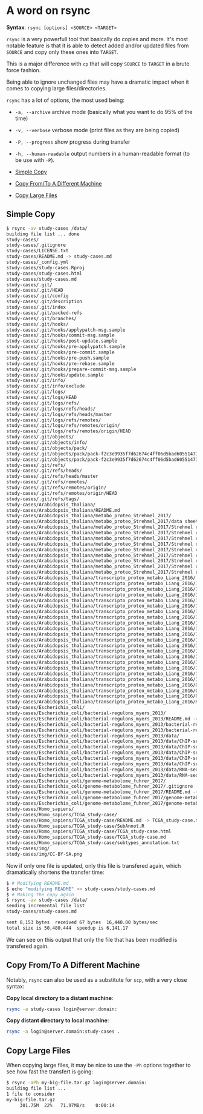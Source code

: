 
# A word on rsync

**Syntax**: `rsync [options] <SOURCE> <TARGET>`

`rsync` is a very powerfull tool that basically do copies and more.
It's most notable feature is that it is able to detect added and/or updated files
from `SOURCE` and copy only these ones into `TARGET`.

This is a major difference with `cp` that will copy `SOURCE` to `TARGET` in a
brute force fashion.

Being able to ignore unchanged files may have a dramatic impact when it comes
to copying large files/directories.

`rsync` has a lot of options, the most used being:

- `-a, --archive` archive mode (basically what you want to do 95% of the time)
- `-v, --verbose` verbose mode (print files as they are being copied)
- `-P, --progress` show progress during transfer
- `-h, --human-readable` output numbers in a human-readable format (to be use with `-P`).


- [Simple Copy](#simple_copy)
- [Copy From/To A Different Machine](#copy_from_to_a_different_machine)
- [Copy Large Files](#copy_large_files)

## Simple Copy

```bash
$ rsync -av study-cases /data/
building file list ... done
study-cases/
study-cases/.gitignore
study-cases/LICENSE.txt
study-cases/README.md -> study-cases.md
study-cases/_config.yml
study-cases/study-cases.Rproj
study-cases/study-cases.html
study-cases/study-cases.md
study-cases/.git/
study-cases/.git/HEAD
study-cases/.git/config
study-cases/.git/description
study-cases/.git/index
study-cases/.git/packed-refs
study-cases/.git/branches/
study-cases/.git/hooks/
study-cases/.git/hooks/applypatch-msg.sample
study-cases/.git/hooks/commit-msg.sample
study-cases/.git/hooks/post-update.sample
study-cases/.git/hooks/pre-applypatch.sample
study-cases/.git/hooks/pre-commit.sample
study-cases/.git/hooks/pre-push.sample
study-cases/.git/hooks/pre-rebase.sample
study-cases/.git/hooks/prepare-commit-msg.sample
study-cases/.git/hooks/update.sample
study-cases/.git/info/
study-cases/.git/info/exclude
study-cases/.git/logs/
study-cases/.git/logs/HEAD
study-cases/.git/logs/refs/
study-cases/.git/logs/refs/heads/
study-cases/.git/logs/refs/heads/master
study-cases/.git/logs/refs/remotes/
study-cases/.git/logs/refs/remotes/origin/
study-cases/.git/logs/refs/remotes/origin/HEAD
study-cases/.git/objects/
study-cases/.git/objects/info/
study-cases/.git/objects/pack/
study-cases/.git/objects/pack/pack-f2c3e9935f7d62674c4ff06d5bad60551477f2ae.idx
study-cases/.git/objects/pack/pack-f2c3e9935f7d62674c4ff06d5bad60551477f2ae.pack
study-cases/.git/refs/
study-cases/.git/refs/heads/
study-cases/.git/refs/heads/master
study-cases/.git/refs/remotes/
study-cases/.git/refs/remotes/origin/
study-cases/.git/refs/remotes/origin/HEAD
study-cases/.git/refs/tags/
study-cases/Arabidopsis_thaliana/
study-cases/Arabidopsis_thaliana/README.md
study-cases/Arabidopsis_thaliana/metabo_proteo_Strehmel_2017/
study-cases/Arabidopsis_thaliana/metabo_proteo_Strehmel_2017/data sheet 1.pdf
study-cases/Arabidopsis_thaliana/metabo_proteo_Strehmel_2017/Strehmel revised suppl tables/
study-cases/Arabidopsis_thaliana/metabo_proteo_Strehmel_2017/Strehmel revised suppl tables/Revised Suppl Table S1 Roots.xlsx
study-cases/Arabidopsis_thaliana/metabo_proteo_Strehmel_2017/Strehmel revised suppl tables/Revised Suppl Table S2 Root Exudates JL140617.xlsx
study-cases/Arabidopsis_thaliana/metabo_proteo_Strehmel_2017/Strehmel revised suppl tables/Revised Suppl Table S3 Analytical Characterization.xlsx
study-cases/Arabidopsis_thaliana/metabo_proteo_Strehmel_2017/Strehmel revised suppl tables/Revised Suppl Table S4 Root exudate proteome.xlsx
study-cases/Arabidopsis_thaliana/metabo_proteo_Strehmel_2017/Strehmel revised suppl tables/Revised_Suppl_Table_S1_Roots.txt
study-cases/Arabidopsis_thaliana/metabo_proteo_Strehmel_2017/Strehmel revised suppl tables/Revised_Suppl_Table_S2_Root_Exudates_JL140617.txt
study-cases/Arabidopsis_thaliana/metabo_proteo_Strehmel_2017/Strehmel revised suppl tables/Revised_Suppl_Table_S3_Analytical_Characterization.txt
study-cases/Arabidopsis_thaliana/metabo_proteo_Strehmel_2017/Strehmel revised suppl tables/Revised_Suppl_Table_S4_Root_exudate_proteome.txt
study-cases/Arabidopsis_thaliana/transcripto_proteo_metabo_Liang_2016/
study-cases/Arabidopsis_thaliana/transcripto_proteo_metabo_Liang_2016/12870_2016_726_MOESM10_ESM.txt
study-cases/Arabidopsis_thaliana/transcripto_proteo_metabo_Liang_2016/12870_2016_726_MOESM10_ESM.xlsx
study-cases/Arabidopsis_thaliana/transcripto_proteo_metabo_Liang_2016/12870_2016_726_MOESM12_ESM.xlsx
study-cases/Arabidopsis_thaliana/transcripto_proteo_metabo_Liang_2016/12870_2016_726_MOESM13_ESM.xlsx
study-cases/Arabidopsis_thaliana/transcripto_proteo_metabo_Liang_2016/12870_2016_726_MOESM14_ESM.xlsx
study-cases/Arabidopsis_thaliana/transcripto_proteo_metabo_Liang_2016/12870_2016_726_MOESM15_ESM.xlsx
study-cases/Arabidopsis_thaliana/transcripto_proteo_metabo_Liang_2016/12870_2016_726_MOESM16_ESM.xlsx
study-cases/Arabidopsis_thaliana/transcripto_proteo_metabo_Liang_2016/12870_2016_726_MOESM17_ESM.xlsx
study-cases/Arabidopsis_thaliana/transcripto_proteo_metabo_Liang_2016/12870_2016_726_MOESM18_ESM.xlsx
study-cases/Arabidopsis_thaliana/transcripto_proteo_metabo_Liang_2016/12870_2016_726_MOESM19_ESM.txt
study-cases/Arabidopsis_thaliana/transcripto_proteo_metabo_Liang_2016/12870_2016_726_MOESM19_ESM.xlsx
study-cases/Arabidopsis_thaliana/transcripto_proteo_metabo_Liang_2016/12870_2016_726_MOESM1_ESM.txt
study-cases/Arabidopsis_thaliana/transcripto_proteo_metabo_Liang_2016/12870_2016_726_MOESM1_ESM.xlsx
study-cases/Arabidopsis_thaliana/transcripto_proteo_metabo_Liang_2016/12870_2016_726_MOESM2_ESM.txt
study-cases/Arabidopsis_thaliana/transcripto_proteo_metabo_Liang_2016/12870_2016_726_MOESM2_ESM.xlsx
study-cases/Arabidopsis_thaliana/transcripto_proteo_metabo_Liang_2016/12870_2016_726_MOESM3_ESM.txt
study-cases/Arabidopsis_thaliana/transcripto_proteo_metabo_Liang_2016/12870_2016_726_MOESM3_ESM.xlsx
study-cases/Arabidopsis_thaliana/transcripto_proteo_metabo_Liang_2016/12870_2016_726_MOESM4_ESM.xlsx
study-cases/Arabidopsis_thaliana/transcripto_proteo_metabo_Liang_2016/GSM1388555_WT_0.Gene.rpkm.txt.gz
study-cases/Arabidopsis_thaliana/transcripto_proteo_metabo_Liang_2016/GSM1388556_WT_1.Gene.rpkm.txt.gz
study-cases/Arabidopsis_thaliana/transcripto_proteo_metabo_Liang_2016/GSM1388557_WT_8.Gene.rpkm.txt.gz
study-cases/Arabidopsis_thaliana/transcripto_proteo_metabo_Liang_2016/README.md
study-cases/Escherichia_coli/
study-cases/Escherichia_coli/bacterial-regulons_myers_2013/
study-cases/Escherichia_coli/bacterial-regulons_myers_2013/README.md -> bacterial-regulons_myers_2013.md
study-cases/Escherichia_coli/bacterial-regulons_myers_2013/bacterial-regulons_myers_2013.html
study-cases/Escherichia_coli/bacterial-regulons_myers_2013/bacterial-regulons_myers_2013.md
study-cases/Escherichia_coli/bacterial-regulons_myers_2013/data/
study-cases/Escherichia_coli/bacterial-regulons_myers_2013/data/ChIP-seq/
study-cases/Escherichia_coli/bacterial-regulons_myers_2013/data/ChIP-seq/FNR1_vs_input1_cutadapt_bowtie2_homer.bed
study-cases/Escherichia_coli/bacterial-regulons_myers_2013/data/ChIP-seq/FNR1_vs_input1_cutadapt_bowtie2_macs2.bed
study-cases/Escherichia_coli/bacterial-regulons_myers_2013/data/ChIP-seq/FNR_200bp.wig
study-cases/Escherichia_coli/bacterial-regulons_myers_2013/data/ChIP-seq/input_200bp.wig
study-cases/Escherichia_coli/bacterial-regulons_myers_2013/data/RNA-seq/
study-cases/Escherichia_coli/bacterial-regulons_myers_2013/data/RNA-seq/cutadapt_bwa_featureCounts_all.tsv
study-cases/Escherichia_coli/genome-metabolome_fuhrer_2017/
study-cases/Escherichia_coli/genome-metabolome_fuhrer_2017/.gitignore
study-cases/Escherichia_coli/genome-metabolome_fuhrer_2017/README.md -> genome-metabolome_fuhrer_2017.md
study-cases/Escherichia_coli/genome-metabolome_fuhrer_2017/genome-metabolome_fuhrer_2017.html
study-cases/Escherichia_coli/genome-metabolome_fuhrer_2017/genome-metabolome_fuhrer_2017.md
study-cases/Homo_sapiens/
study-cases/Homo_sapiens/TCGA_study-case/
study-cases/Homo_sapiens/TCGA_study-case/README.md -> TCGA_study-case.md
study-cases/Homo_sapiens/TCGA_study-case/SubAnnot.R
study-cases/Homo_sapiens/TCGA_study-case/TCGA_study-case.html
study-cases/Homo_sapiens/TCGA_study-case/TCGA_study-case.md
study-cases/Homo_sapiens/TCGA_study-case/subtypes_annotation.txt
study-cases/img/
study-cases/img/CC-BY-SA.png
```

Now if only one file is updated, only this file is transfered again, which
dramatically shortens the transfer time:

```bash
$ # Modifying README.md
$ echo "modifying README" >> study-cases/study-cases.md
$ # Making the copy again
$ rsync -av study-cases /data/
sending incremental file list
study-cases/study-cases.md

sent 8,153 bytes  received 67 bytes  16,440.00 bytes/sec
total size is 50,480,444  speedup is 6,141.17
```

We can see on this output that only the file that has been modified is transfered
again.


## Copy From/To A Different Machine

Notably, `rsync` can also be used as a substitute for `scp`, with a very close
syntax:

**Copy local directory to a distant machine**:

```bash
rsync -a study-cases login@server.domain:
```

**Copy distant directory to local machine**:

```bash
rsync -a login@server.domain:study-cases .
```

## Copy Large Files

When copying large files, it may be nice to use the `-Ph` options together
to see how fast the transfert is going:

```bash
$ rsync -aPh my-big-file.tar.gz login@server.domain:
building file list ...
1 file to consider
my-big-file.tar.gz
     301.75M  22%   71.97MB/s    0:00:14
```








